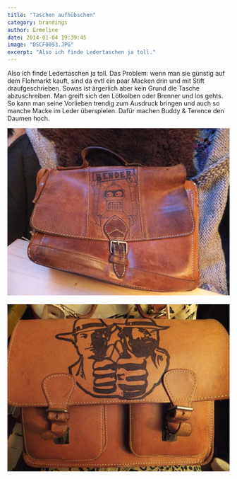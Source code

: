 ```yaml
---
title: "Taschen aufhübschen"
category: brandings
author: Ermeline
date: 2014-01-04 19:39:45
image: "DSCF0093.JPG"
excerpt: "Also ich finde Ledertaschen ja toll."
---
```


Also ich finde Ledertaschen ja toll. Das Problem: wenn man sie günstig auf dem Flohmarkt kauft, sind da evtl ein paar Macken drin und mit Stift draufgeschrieben. Sowas ist ärgerlich aber kein Grund die Tasche abzuschreiben. Man greift sich den Lötkolben oder Brenner und los gehts. So kann man seine Vorlieben trendig zum Ausdruck bringen und auch so manche Macke im Leder überspielen. Dafür machen Buddy & Terence den Daumen hoch. 

![Bender](DSCF0090.JPG) 
![BuddyTerence](DSCF0093.JPG)
